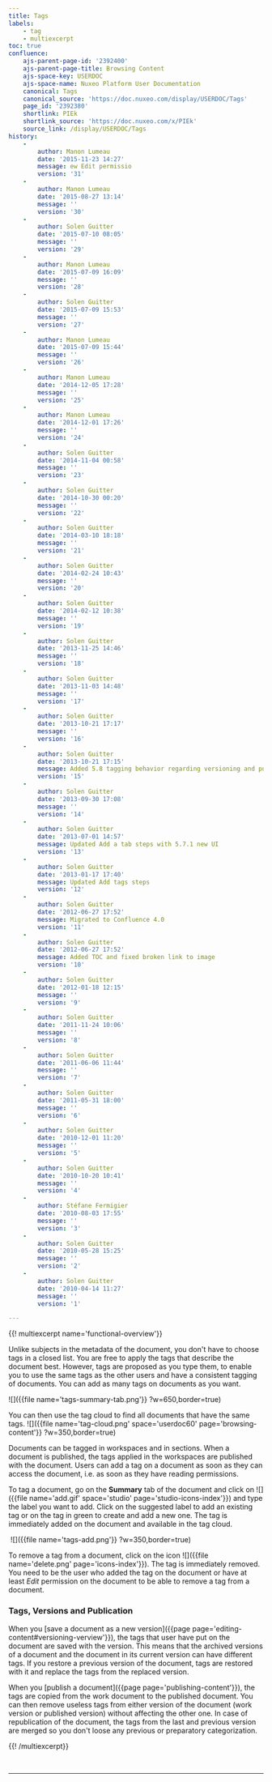 ```yaml
---
title: Tags
labels:
    - tag
    - multiexcerpt
toc: true
confluence:
    ajs-parent-page-id: '2392400'
    ajs-parent-page-title: Browsing Content
    ajs-space-key: USERDOC
    ajs-space-name: Nuxeo Platform User Documentation
    canonical: Tags
    canonical_source: 'https://doc.nuxeo.com/display/USERDOC/Tags'
    page_id: '2392380'
    shortlink: PIEk
    shortlink_source: 'https://doc.nuxeo.com/x/PIEk'
    source_link: /display/USERDOC/Tags
history:
    - 
        author: Manon Lumeau
        date: '2015-11-23 14:27'
        message: ew Edit permissio
        version: '31'
    - 
        author: Manon Lumeau
        date: '2015-08-27 13:14'
        message: ''
        version: '30'
    - 
        author: Solen Guitter
        date: '2015-07-10 08:05'
        message: ''
        version: '29'
    - 
        author: Manon Lumeau
        date: '2015-07-09 16:09'
        message: ''
        version: '28'
    - 
        author: Solen Guitter
        date: '2015-07-09 15:53'
        message: ''
        version: '27'
    - 
        author: Manon Lumeau
        date: '2015-07-09 15:44'
        message: ''
        version: '26'
    - 
        author: Manon Lumeau
        date: '2014-12-05 17:28'
        message: ''
        version: '25'
    - 
        author: Manon Lumeau
        date: '2014-12-01 17:26'
        message: ''
        version: '24'
    - 
        author: Solen Guitter
        date: '2014-11-04 00:58'
        message: ''
        version: '23'
    - 
        author: Solen Guitter
        date: '2014-10-30 00:20'
        message: ''
        version: '22'
    - 
        author: Solen Guitter
        date: '2014-03-10 18:18'
        message: ''
        version: '21'
    - 
        author: Solen Guitter
        date: '2014-02-24 10:43'
        message: ''
        version: '20'
    - 
        author: Solen Guitter
        date: '2014-02-12 10:38'
        message: ''
        version: '19'
    - 
        author: Solen Guitter
        date: '2013-11-25 14:46'
        message: ''
        version: '18'
    - 
        author: Solen Guitter
        date: '2013-11-03 14:48'
        message: ''
        version: '17'
    - 
        author: Solen Guitter
        date: '2013-10-21 17:17'
        message: ''
        version: '16'
    - 
        author: Solen Guitter
        date: '2013-10-21 17:15'
        message: Added 5.8 tagging behavior regarding versioning and publication
        version: '15'
    - 
        author: Solen Guitter
        date: '2013-09-30 17:08'
        message: ''
        version: '14'
    - 
        author: Solen Guitter
        date: '2013-07-01 14:57'
        message: Updated Add a tab steps with 5.7.1 new UI
        version: '13'
    - 
        author: Solen Guitter
        date: '2013-01-17 17:40'
        message: Updated Add tags steps
        version: '12'
    - 
        author: Solen Guitter
        date: '2012-06-27 17:52'
        message: Migrated to Confluence 4.0
        version: '11'
    - 
        author: Solen Guitter
        date: '2012-06-27 17:52'
        message: Added TOC and fixed broken link to image
        version: '10'
    - 
        author: Solen Guitter
        date: '2012-01-18 12:15'
        message: ''
        version: '9'
    - 
        author: Solen Guitter
        date: '2011-11-24 10:06'
        message: ''
        version: '8'
    - 
        author: Solen Guitter
        date: '2011-06-06 11:44'
        message: ''
        version: '7'
    - 
        author: Solen Guitter
        date: '2011-05-31 18:00'
        message: ''
        version: '6'
    - 
        author: Solen Guitter
        date: '2010-12-01 11:20'
        message: ''
        version: '5'
    - 
        author: Solen Guitter
        date: '2010-10-20 10:41'
        message: ''
        version: '4'
    - 
        author: Stéfane Fermigier
        date: '2010-08-03 17:55'
        message: ''
        version: '3'
    - 
        author: Solen Guitter
        date: '2010-05-28 15:25'
        message: ''
        version: '2'
    - 
        author: Solen Guitter
        date: '2010-04-14 11:27'
        message: ''
        version: '1'

---
```

{{! multiexcerpt name='functional-overview'}}

Unlike subjects in the metadata of the document, you don't have to choose tags in a closed list. You are free to apply the tags that describe the document best. However, tags are proposed as you type them, to enable you to use the same tags as the other users and have a consistent tagging of documents.&nbsp;You can add as many tags on documents as you want.

![]({{file name='tags-summary-tab.png'}} ?w=650,border=true)

You can then use the tag cloud to find all documents that have the same tags.
![]({{file name='tag-cloud.png' space='userdoc60' page='browsing-content'}} ?w=350,border=true)

Documents can be tagged in workspaces and in sections. When a document is published, the tags applied in the workspaces are published with the document. Users can add a tag on a document as soon as they can access the document, i.e. as soon as they have reading permissions.

To tag a document, go on the&nbsp;**Summary**&nbsp;tab of the document and click on&nbsp;![]({{file name='add.gif' space='studio' page='studio-icons-index'}})&nbsp;and type the label you want to add.&nbsp;Click on the suggested label to add an existing tag or on the tag in green&nbsp;to create and add a new one.&nbsp;The tag is immediately added on the document and available in the tag cloud.

&nbsp;![]({{file name='tags-add.png'}} ?w=350,border=true)

To remove a tag from a document, click on the icon&nbsp;![]({{file name='delete.png' page='icons-index'}}).&nbsp;The tag is immediately removed. You need to be the user who added the tag on the document or have at least&nbsp;_Edit_&nbsp;permission on the document to be able to remove a tag from a document.

### Tags, Versions and Publication

When you&nbsp;[save a document as a new version]({{page page='editing-content#versioning-verview'}}), the tags that user have put on the document are saved with the version. This means that the archived versions of a document and the document in its current version can have different tags. If you restore a previous version of the document, tags are restored with it and replace the tags from the replaced version.

When you&nbsp;[publish a document]({{page page='publishing-content'}}), the tags are copied from the work document to the published document. You can then remove useless tags from either version of the document (work version or published version) without affecting the other one. In case of republication of the document, the tags from the last and previous version are merged so you don't loose any previous or preparatory categorization.

{{! /multiexcerpt}}

&nbsp;

* * *
